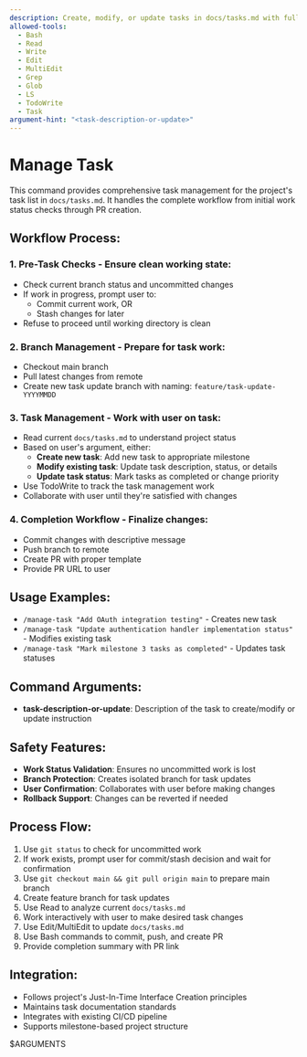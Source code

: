 ```yaml
---
description: Create, modify, or update tasks in docs/tasks.md with full workflow management including branch handling, work status checks, and PR creation
allowed-tools:
  - Bash
  - Read
  - Write
  - Edit
  - MultiEdit
  - Grep
  - Glob
  - LS
  - TodoWrite
  - Task
argument-hint: "<task-description-or-update>"
---
```


# Manage Task

This command provides comprehensive task management for the project's task list in `docs/tasks.md`. It handles the complete workflow from initial work status checks through PR creation.

## Workflow Process:

### 1. **Pre-Task Checks** - Ensure clean working state:
   - Check current branch status and uncommitted changes
   - If work in progress, prompt user to:
     - Commit current work, OR
     - Stash changes for later
   - Refuse to proceed until working directory is clean

### 2. **Branch Management** - Prepare for task work:
   - Checkout main branch
   - Pull latest changes from remote
   - Create new task update branch with naming: `feature/task-update-YYYYMMDD`

### 3. **Task Management** - Work with user on task:
   - Read current `docs/tasks.md` to understand project status  
   - Based on user's argument, either:
     - **Create new task**: Add new task to appropriate milestone
     - **Modify existing task**: Update task description, status, or details
     - **Update task status**: Mark tasks as completed or change priority
   - Use TodoWrite to track the task management work
   - Collaborate with user until they're satisfied with changes

### 4. **Completion Workflow** - Finalize changes:
   - Commit changes with descriptive message
   - Push branch to remote
   - Create PR with proper template
   - Provide PR URL to user

## Usage Examples:
- `/manage-task "Add OAuth integration testing"` - Creates new task
- `/manage-task "Update authentication handler implementation status"` - Modifies existing task  
- `/manage-task "Mark milestone 3 tasks as completed"` - Updates task statuses

## Command Arguments:
- **task-description-or-update**: Description of the task to create/modify or update instruction

## Safety Features:
- **Work Status Validation**: Ensures no uncommitted work is lost
- **Branch Protection**: Creates isolated branch for task updates
- **User Confirmation**: Collaborates with user before making changes
- **Rollback Support**: Changes can be reverted if needed

## Process Flow:
1. Use `git status` to check for uncommitted work
2. If work exists, prompt user for commit/stash decision and wait for confirmation
3. Use `git checkout main && git pull origin main` to prepare main branch
4. Create feature branch for task updates
5. Use Read to analyze current `docs/tasks.md`
6. Work interactively with user to make desired task changes
7. Use Edit/MultiEdit to update `docs/tasks.md`
8. Use Bash commands to commit, push, and create PR
9. Provide completion summary with PR link

## Integration:
- Follows project's Just-In-Time Interface Creation principles
- Maintains task documentation standards
- Integrates with existing CI/CD pipeline
- Supports milestone-based project structure

$ARGUMENTS